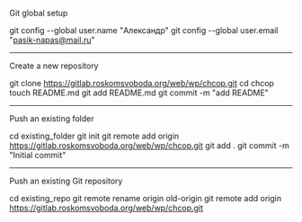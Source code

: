 Git global setup

git config --global user.name "Александр"
git config --global user.email "pasik-napas@mail.ru"
***
Create a new repository

git clone https://gitlab.roskomsvoboda.org/web/wp/chcop.git
cd chcop
touch README.md
git add README.md
git commit -m "add README"
***
Push an existing folder

cd existing_folder
git init
git remote add origin https://gitlab.roskomsvoboda.org/web/wp/chcop.git
git add .
git commit -m "Initial commit"
***
Push an existing Git repository

cd existing_repo
git remote rename origin old-origin
git remote add origin https://gitlab.roskomsvoboda.org/web/wp/chcop.git


